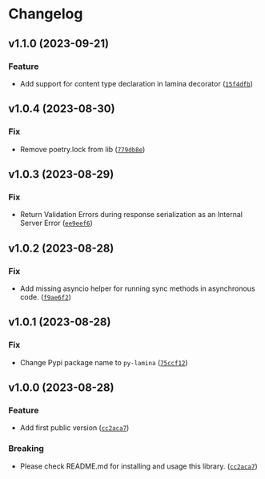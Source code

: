 # Changelog

<!--next-version-placeholder-->

## v1.1.0 (2023-09-21)

### Feature

* Add support for content type declaration in lamina decorator ([`15f4dfb`](https://github.com/megalus/lamina/commit/15f4dfbca6a9e6385cd61e2c52e94aa90198a22e))

## v1.0.4 (2023-08-30)

### Fix

* Remove poetry.lock from lib ([`779db8e`](https://github.com/megalus/lamina/commit/779db8e6607caf01df5ed8c55a5876551f22a6b5))

## v1.0.3 (2023-08-29)

### Fix

* Return Validation Errors during response serialization as an Internal Server Error ([`ee9eef6`](https://github.com/megalus/lamina/commit/ee9eef63fc53a4c8365abcaa0bed74a317899930))

## v1.0.2 (2023-08-28)

### Fix

* Add missing asyncio helper for running sync methods in asynchronous code. ([`f9ae6f2`](https://github.com/megalus/lamina/commit/f9ae6f2c7c30b77205b96c61d63665214ea0667d))

## v1.0.1 (2023-08-28)

### Fix

* Change Pypi package name to `py-lamina` ([`75ccf12`](https://github.com/megalus/lamina/commit/75ccf126b55027b634582741d3140385ebd9505c))

## v1.0.0 (2023-08-28)

### Feature

* Add first public version ([`cc2aca7`](https://github.com/megalus/lamina/commit/cc2aca7c788be9fddbe80aaeb5bf6df363880252))

### Breaking

* Please check README.md for installing and usage this library. ([`cc2aca7`](https://github.com/megalus/lamina/commit/cc2aca7c788be9fddbe80aaeb5bf6df363880252))
